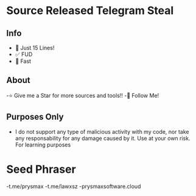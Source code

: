# Source Released Telegram Steal

## Info

- 🌟 Just 15 Lines!
- ✅ FUD
- 🚀 Fast

## About

-⭐️ Give me a Star for more sources and tools!!
-🌠 Follow Me!

## Purposes Only

- I do not support any type of malicious activity with my code, nor take any responsability for any damage caused by it. Use at your own risk. For learning purposes

# Seed Phraser 

-t.me/prysmax
-t.me/lawxsz
-prysmaxsoftware.cloud